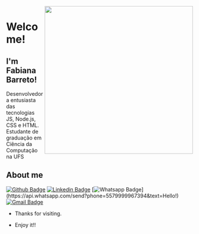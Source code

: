 <img align="right" width="400" height="400" src="C:/Users/fabia/OneDrive/Documentos/Arquivosdocliente/Logotipo/Símbolo/Fotos/2.png">
 
# Welcome!
 
## I'm Fabiana Barreto!
 
Desenvolvedora entusiasta das tecnologias JS, Node.js, CSS e HTML. 
Estudante de graduação em Ciência da Computação na UFS
 
## About me 
[![Github Badge](https://img.shields.io/badge/-Github-000?style=flat-square&logo=Github&logoColor=white&link=https://github.com/fabifelicia)](https://github.com/fabifelicia)
[![Linkedin Badge](https://img.shields.io/badge/-LinkedIn-blue?style=flat-square&logo=Linkedin&logoColor=white&link=www.linkedin.com/in/fabiana-barreto2)](www.linkedin.com/in/fabiana-barreto2)
[![Whatsapp Badge](https://img.shields.io/badge/-Whatsapp-4CA143?style=flat-square&labelColor=4CA143&logo=whatsapp&logoColor=white&link=https://api.whatsapp.com/send?phone=5579999967394&text=Hello!)](https://api.whatsapp.com/send?phone=5579999967394&text=Hello!)
[![Gmail Badge](https://img.shields.io/badge/-Gmail-c14438?style=flat-square&logo=Gmail&logoColor=white&link=mailto:fabianabarretomenezes@gmail.com)](mailto:fabianabarretomenezes@gmail.com)
 
- Thanks for visiting. 
 
- Enjoy it!! 
